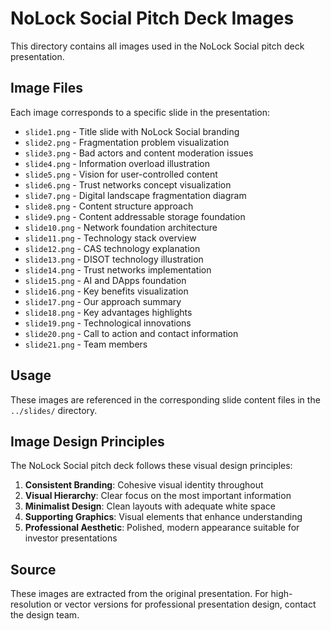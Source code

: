 # NoLock Social Pitch Deck Images

This directory contains all images used in the NoLock Social pitch deck presentation.

## Image Files

Each image corresponds to a specific slide in the presentation:

- `slide1.png` - Title slide with NoLock Social branding
- `slide2.png` - Fragmentation problem visualization
- `slide3.png` - Bad actors and content moderation issues
- `slide4.png` - Information overload illustration
- `slide5.png` - Vision for user-controlled content
- `slide6.png` - Trust networks concept visualization
- `slide7.png` - Digital landscape fragmentation diagram
- `slide8.png` - Content structure approach
- `slide9.png` - Content addressable storage foundation
- `slide10.png` - Network foundation architecture
- `slide11.png` - Technology stack overview
- `slide12.png` - CAS technology explanation
- `slide13.png` - DISOT technology illustration
- `slide14.png` - Trust networks implementation
- `slide15.png` - AI and DApps foundation
- `slide16.png` - Key benefits visualization
- `slide17.png` - Our approach summary
- `slide18.png` - Key advantages highlights
- `slide19.png` - Technological innovations
- `slide20.png` - Call to action and contact information
- `slide21.png` - Team members

## Usage

These images are referenced in the corresponding slide content files in the `../slides/` directory.

## Image Design Principles

The NoLock Social pitch deck follows these visual design principles:

1. **Consistent Branding**: Cohesive visual identity throughout
2. **Visual Hierarchy**: Clear focus on the most important information
3. **Minimalist Design**: Clean layouts with adequate white space
4. **Supporting Graphics**: Visual elements that enhance understanding
5. **Professional Aesthetic**: Polished, modern appearance suitable for investor presentations

## Source

These images are extracted from the original presentation. For high-resolution or vector versions for professional presentation design, contact the design team.